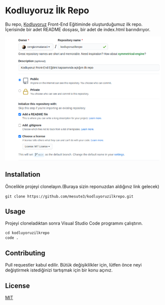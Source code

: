 # Kodluyoruz İlk Repo
Bu repo, [Kodluyoruz](https://www.kodluyoruz.org) Front-End Eğitiminde oluşturduğumuz ilk repo. İçerisinde bir adet README dosyası, bir adet de index.html barındırıyor.

![İmage](https://github.com/Kodluyoruz/taskforce/blob/main/git/odev1/figures/github.png?raw=true)

## Installation
Öncelikle projeyi clonelayın.(Buraya sizin reponuzdan aldığınız link gelecek)

`git clone https://github.com/mesute3/kodluyoruzilkrepo.git`

## Usage
Projeyi cloneladıktan sonra Visual Studio Code programını çalıştırın.

```
cd kodluyoruzilkrepo
code .
```

## Contributing

Pull requestler kabul edilir. Bütük değişiklilkler için, lütfen önce neyi değiştirmek istediğinizi tartışmak için bir konu açınız.

## License

[MIT](https://choosealicense.com/licenses/mit/)